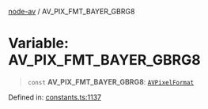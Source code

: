 [node-av](../globals.md) / AV\_PIX\_FMT\_BAYER\_GBRG8

# Variable: AV\_PIX\_FMT\_BAYER\_GBRG8

> `const` **AV\_PIX\_FMT\_BAYER\_GBRG8**: [`AVPixelFormat`](../type-aliases/AVPixelFormat.md)

Defined in: [constants.ts:1137](https://github.com/seydx/av/blob/f8631fc881b394300b1479f511d55cf1c370a87f/src/constants/constants.ts#L1137)

